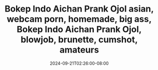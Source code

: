 --- 
title: "Bokep Indo Aichan Prank Ojol  asian, webcam porn, homemade, big ass, Bokep Indo Aichan Prank Ojol, blowjob, brunette, cumshot, amateurs"
description: "streaming   Bokep Indo Aichan Prank Ojol  asian, webcam porn, homemade, big ass, Bokep Indo Aichan Prank Ojol, blowjob, brunette, cumshot, amateurs telegram   new"
date: 2024-09-21T02:26:00-08:00
file_code: "l4ncmpqopp3a"
draft: false
cover: "pbruhaxvbvv2p9tw.jpg"
tags: ["Bokep", "Indo", "Aichan", "Prank", "Ojol", "webcam", "big", "Bokep", "Indo", "Aichan", "Prank", "amateurs", "bokep-indo", "bokep-viral", "bokep-ig"]
length: 1996
fld_id: "1482834"
foldername: "Aichan"
categories: ["Aichan"]
views: 7
---